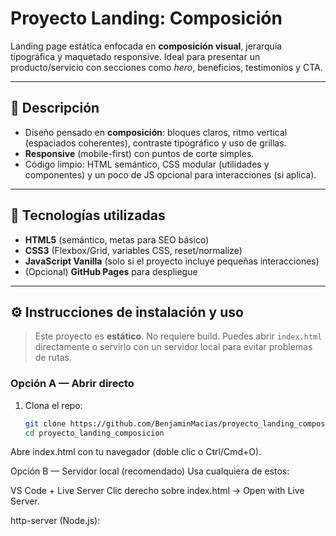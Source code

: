# Proyecto Landing: Composición

Landing page estática enfocada en **composición visual**, jerarquía tipográfica y maquetado responsive. Ideal para presentar un producto/servicio con secciones como *hero*, beneficios, testimonios y CTA.

---

## 🧠 Descripción

- Diseño pensado en **composición**: bloques claros, ritmo vertical (espaciados coherentes), contraste tipográfico y uso de grillas.
- **Responsive** (mobile-first) con puntos de corte simples.
- Código limpio: HTML semántico, CSS modular (utilidades y componentes) y un poco de JS opcional para interacciones (si aplica).

---

## 🧰 Tecnologías utilizadas

- **HTML5** (semántico, metas para SEO básico)
- **CSS3** (Flexbox/Grid, variables CSS, reset/normalize)
- **JavaScript Vanilla** (solo si el proyecto incluye pequeñas interacciones)
- (Opcional) **GitHub Pages** para despliegue

---

## ⚙️ Instrucciones de instalación y uso

> Este proyecto es **estático**. No requiere build. Puedes abrir `index.html` directamente o servirlo con un servidor local para evitar problemas de rutas.

### Opción A — Abrir directo
1. Clona el repo:
   ```bash
   git clone https://github.com/BenjaminMacias/proyecto_landing_composicion.git
   cd proyecto_landing_composicion
Abre index.html con tu navegador (doble clic o Ctrl/Cmd+O).

Opción B — Servidor local (recomendado)
Usa cualquiera de estos:

VS Code + Live Server
Clic derecho sobre index.html → Open with Live Server.

http-server (Node.js):

